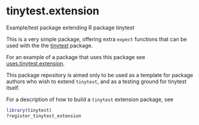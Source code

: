 # tinytest.extension

Example/test package extending R package tinytest

This is a very simple package, offering extra `expect` functions that can be
used with the the [tinytest](https://cran.r-project.org/package=tinytest)
package.


For an example of a package that uses this package see [uses.tinytest.extension](https://github.com/markvanderloo/tinytest.extension).


This package repository is aimed only to be used as a template for package
authors who wish to extend `tinytest`, and as a testing ground for tinytest
itself.

For a description of how to build a `tinytest` extension package, see
```r
library(tinytest)
?register_tinytest_extension
```





